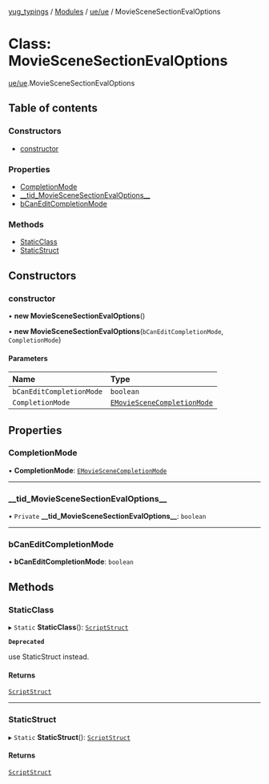 [yug_typings](../README.md) / [Modules](../modules.md) / [ue/ue](../modules/ue_ue.md) / MovieSceneSectionEvalOptions

# Class: MovieSceneSectionEvalOptions

[ue/ue](../modules/ue_ue.md).MovieSceneSectionEvalOptions

## Table of contents

### Constructors

- [constructor](ue_ue.MovieSceneSectionEvalOptions.md#constructor)

### Properties

- [CompletionMode](ue_ue.MovieSceneSectionEvalOptions.md#completionmode)
- [\_\_tid\_MovieSceneSectionEvalOptions\_\_](ue_ue.MovieSceneSectionEvalOptions.md#__tid_moviescenesectionevaloptions__)
- [bCanEditCompletionMode](ue_ue.MovieSceneSectionEvalOptions.md#bcaneditcompletionmode)

### Methods

- [StaticClass](ue_ue.MovieSceneSectionEvalOptions.md#staticclass)
- [StaticStruct](ue_ue.MovieSceneSectionEvalOptions.md#staticstruct)

## Constructors

### constructor

• **new MovieSceneSectionEvalOptions**()

• **new MovieSceneSectionEvalOptions**(`bCanEditCompletionMode`, `CompletionMode`)

#### Parameters

| Name | Type |
| :------ | :------ |
| `bCanEditCompletionMode` | `boolean` |
| `CompletionMode` | [`EMovieSceneCompletionMode`](../enums/ue_ue.EMovieSceneCompletionMode.md) |

## Properties

### CompletionMode

• **CompletionMode**: [`EMovieSceneCompletionMode`](../enums/ue_ue.EMovieSceneCompletionMode.md)

___

### \_\_tid\_MovieSceneSectionEvalOptions\_\_

• `Private` **\_\_tid\_MovieSceneSectionEvalOptions\_\_**: `boolean`

___

### bCanEditCompletionMode

• **bCanEditCompletionMode**: `boolean`

## Methods

### StaticClass

▸ `Static` **StaticClass**(): [`ScriptStruct`](ue_ue.ScriptStruct.md)

**`Deprecated`**

use StaticStruct instead.

#### Returns

[`ScriptStruct`](ue_ue.ScriptStruct.md)

___

### StaticStruct

▸ `Static` **StaticStruct**(): [`ScriptStruct`](ue_ue.ScriptStruct.md)

#### Returns

[`ScriptStruct`](ue_ue.ScriptStruct.md)
